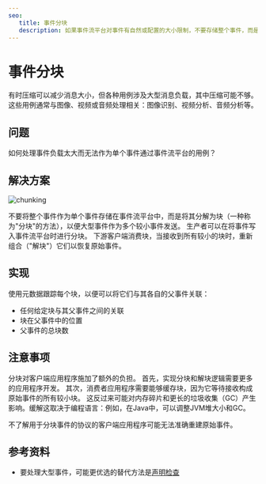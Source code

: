 ```yaml
---
seo:
   title: 事件分块
   description: 如果事件流平台对事件有自然或配置的大小限制，不要存储整个事件，而是将其分解为块
---
```


# 事件分块

有时压缩可以减少消息大小，但各种用例涉及大型消息负载，其中压缩可能不够。
这些用例通常与图像、视频或音频处理相关：图像识别、视频分析、音频分析等。

## 问题

如何处理事件负载太大而无法作为单个事件通过事件流平台的用例？

## 解决方案

![chunking](../img/event-chunking.svg)

不要将整个事件作为单个事件存储在事件流平台中，而是将其分解为块（一种称为"分块"的方法），以便大型事件作为多个较小事件发送。
生产者可以在将事件写入事件流平台时进行分块。
下游客户端消费块，当接收到所有较小的块时，重新组合（"解块"）它们以恢复原始事件。

## 实现

使用元数据跟踪每个块，以便可以将它们与其各自的父事件关联：

- 任何给定块与其父事件之间的关联
- 块在父事件中的位置
- 父事件的总块数

## 注意事项

分块对客户端应用程序施加了额外的负担。
首先，实现分块和解块逻辑需要更多的应用程序开发。
其次，消费者应用程序需要能够缓存块，因为它等待接收构成原始事件的所有较小块。
这反过来可能对内存碎片和更长的垃圾收集（GC）产生影响。缓解这取决于编程语言：例如，在Java中，可以调整JVM堆大小和GC。

不了解用于分块事件的协议的客户端应用程序可能无法准确重建原始事件。

## 参考资料

* 要处理大型事件，可能更优选的替代方法是[声明检查](../event-processing/claim-check.md)
